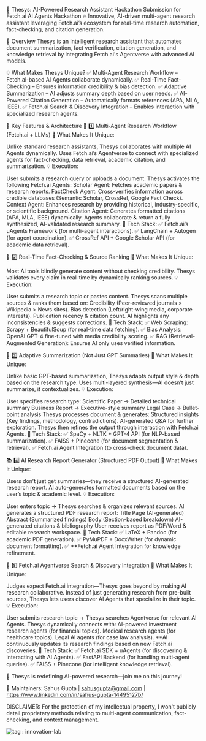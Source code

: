🚀 Thesys: AI-Powered Research Assistant
Hackathon Submission for Fetch.ai AI Agents Hackathon
🔥 Innovative, AI-driven multi-agent research assistant leveraging Fetch.ai’s ecosystem for real-time research automation, fact-checking, and citation generation.

📌 Overview
Thesys is an intelligent research assistant that automates document summarization, fact verification, citation generation, and knowledge retrieval by integrating Fetch.ai's Agentverse with advanced AI models.

💡 What Makes Thesys Unique?
✅ Multi-Agent Research Workflow – Fetch.ai-based AI Agents collaborate dynamically.
✅ Real-Time Fact-Checking – Ensures information credibility & bias detection.
✅ Adaptive Summarization – AI adjusts summary depth based on user needs.
✅ AI-Powered Citation Generation – Automatically formats references (APA, MLA, IEEE).
✅ Fetch.ai Search & Discovery Integration – Enables interaction with specialized research agents.

🎯 Key Features & Architecture
🔹 1️⃣ Multi-Agent Research Workflow (Fetch.ai + LLMs)
🚀 What Makes It Unique:

Unlike standard research assistants, Thesys collaborates with multiple AI Agents dynamically.
Uses Fetch.ai’s Agentverse to connect with specialized agents for fact-checking, data retrieval, academic citation, and summarization.
💡 Execution:

User submits a research query or uploads a document.
Thesys activates the following Fetch.ai Agents:
Scholar Agent: Fetches academic papers & research reports.
FactCheck Agent: Cross-verifies information across credible databases (Semantic Scholar, CrossRef, Google Fact Check).
Context Agent: Enhances research by providing historical, industry-specific, or scientific background.
Citation Agent: Generates formatted citations (APA, MLA, IEEE) dynamically.
Agents collaborate & return a fully synthesized, AI-validated research summary.
🔧 Tech Stack:
✅ Fetch.ai’s uAgents Framework (for multi-agent interactions).
✅ LangChain + Autogen (for agent coordination).
✅ CrossRef API + Google Scholar API (for academic data retrieval).

📑 2️⃣ Real-Time Fact-Checking & Source Ranking
🚀 What Makes It Unique:

Most AI tools blindly generate content without checking credibility.
Thesys validates every claim in real-time by dynamically ranking sources.
💡 Execution:

User submits a research topic or pastes content.
Thesys scans multiple sources & ranks them based on:
Credibility (Peer-reviewed journals > Wikipedia > News sites).
Bias detection (Left/right-wing media, corporate interests).
Publication recency & citation count.
AI highlights any inconsistencies & suggests corrections.
🔧 Tech Stack:
✅ Web Scraping: Scrapy + BeautifulSoup (for real-time data fetching).
✅ Bias Analysis: OpenAI GPT-4 fine-tuned with media credibility scoring.
✅ RAG (Retrieval-Augmented Generation): Ensures AI only uses verified information.

📝 3️⃣ Adaptive Summarization (Not Just GPT Summaries)
🚀 What Makes It Unique:

Unlike basic GPT-based summarization, Thesys adapts output style & depth based on the research type.
Uses multi-layered synthesis—AI doesn’t just summarize, it contextualizes.
💡 Execution:

User specifies research type:
Scientific Paper → Detailed technical summary
Business Report → Executive-style summary
Legal Case → Bullet-point analysis
Thesys processes document & generates:
Structured insights (Key findings, methodology, contradictions).
AI-generated Q&A for further exploration.
Thesys then refines the output through interaction with Fetch.ai Agents.
🔧 Tech Stack:
✅ SpaCy + NLTK + GPT-4 API (for NLP-based summarization).
✅ FAISS + Pinecone (for document segmentation & retrieval).
✅ Fetch.ai Agent Integration (to cross-check document data).

📚 4️⃣ AI Research Report Generator (Structured PDF Output)
🚀 What Makes It Unique:

Users don’t just get summaries—they receive a structured AI-generated research report.
AI auto-generates formatted documents based on the user’s topic & academic level.
💡 Execution:

User enters topic → Thesys searches & organizes relevant sources.
AI generates a structured PDF research report:
Title Page (AI-generated)
Abstract (Summarized findings)
Body (Section-based breakdown)
AI-generated citations & bibliography
User receives report as PDF/Word & editable research workspace.
🔧 Tech Stack:
✅ LaTeX + Pandoc (for academic PDF generation).
✅ PyMuPDF + DocxWriter (for dynamic document formatting).
✅ **Fetch.ai Agent Integration for knowledge refinement.

🔗 5️⃣ Fetch.ai Agentverse Search & Discovery Integration
🚀 What Makes It Unique:

Judges expect Fetch.ai integration—Thesys goes beyond by making AI research collaborative.
Instead of just generating research from pre-built sources, Thesys lets users discover AI Agents that specialize in their topic.
💡 Execution:

User submits research topic → Thesys searches Agentverse for relevant AI Agents.
Thesys dynamically connects with:
AI-powered investment research agents (for financial topics).
Medical research agents (for healthcare topics).
Legal AI agents (for case law analysis).
**AI continuously updates its research findings based on new Fetch.ai discoveries.
🔧 Tech Stack:
✅ Fetch.ai SDK + uAgents (for discovering & interacting with AI Agents).
✅ FastAPI Backend (for handling multi-agent queries).
✅ FAISS + Pinecone (for intelligent knowledge retrieval).

🚀 Thesys is redefining AI-powered research—join me on this journey!

📌 Maintainers: Sahus Gupta | sahusgupta@gmail.com | https://www.linkedin.com/in/sahus-gupta-14495127b/

DISCLAIMER: For the protection of my intellectual property, I won't publicly detail proprietary methods relating to multi-agent communication, fact-checking, and context management. 

![tag : innovation-lab](https://img.shields.io/badge/innovation--lab-3D8BD3)